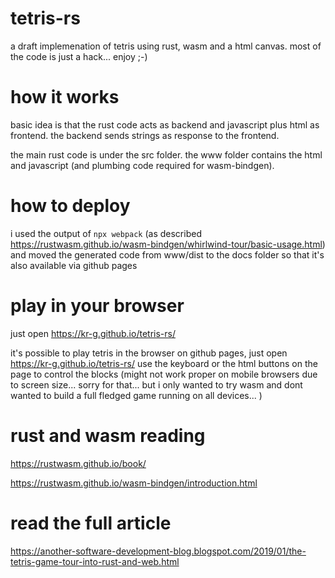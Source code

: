# tetris-rs 

a draft implemenation of tetris using rust, wasm and a html canvas.
most of the code is just a hack... enjoy ;-)

# how it works

basic idea is that the rust code acts as backend and javascript plus html as frontend. the backend sends strings as response to the frontend.

the main rust code is under the src folder. the www folder contains the html and javascript (and plumbing code required for wasm-bindgen). 

# how to deploy 

i used the output of `npx webpack` (as described https://rustwasm.github.io/wasm-bindgen/whirlwind-tour/basic-usage.html) and moved the generated code from www/dist to the docs folder so that it's also available via github pages

# play in your browser

just open https://kr-g.github.io/tetris-rs/

it's possible to play tetris in the browser on github pages, just open https://kr-g.github.io/tetris-rs/ 
use the keyboard or the html buttons on the page to control the blocks (might not work proper on mobile browsers due to screen size... sorry for that... but i only wanted to try wasm and dont wanted to build a full fledged game running on all devices... )

# rust and wasm reading

https://rustwasm.github.io/book/

https://rustwasm.github.io/wasm-bindgen/introduction.html

# read the full article

https://another-software-development-blog.blogspot.com/2019/01/the-tetris-game-tour-into-rust-and-web.html
